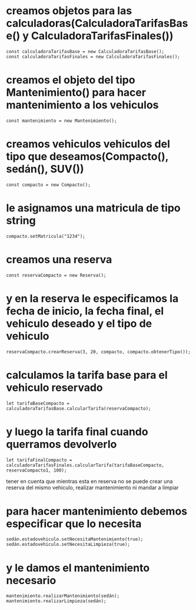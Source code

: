 # creamos objetos para las calculadoras(CalculadoraTarifasBase() y CalculadoraTarifasFinales())
    const calculadoraTarifasBase = new CalculadoraTarifasBase();
    const calculadoraTarifasFinales = new CalculadoraTarifasFinales();

# creamos el objeto del tipo Mantenimiento() para hacer mantenimiento a los vehiculos
    const mantenimiento = new Mantenimiento();  

# creamos vehiculos vehiculos del tipo que deseamos(Compacto(), sedán(), SUV())
    const compacto = new Compacto();
# le asignamos una matricula de tipo string
    compacto.setMatricula("1234");

# creamos una reserva
    const reservaCompacto = new Reserva();
# y en la reserva le especificamos la fecha de inicio, la fecha final, el vehiculo deseado y el tipo de vehiculo
    reservaCompacto.crearReserva(3, 20, compacto, compacto.obtenerTipo());

# calculamos la tarifa base para el vehiculo reservado
    let tarifaBaseCompacto = calculadoraTarifasBase.calcularTarifa(reservaCompacto);
# y luego la tarifa final cuando querramos devolverlo
    let tarifaFinalCompacto = calculadoraTarifasFinales.calcularTarifa(tarifaBaseCompacto, reservaCompacto1, 100);

tener en cuenta que mientras esta en reserva no se puede crear una reserva del mismo vehiculo, realizar mantenimiento ni mandar a limpiar

# para hacer mantenimiento debemos especificar que lo necesita
    sedán.estadovehiculo.setNecesitaMantenimiento(true);
    sedán.estadovehiculo.setNecesitaLimpieza(true);
# y le damos el mantenimiento necesario
    mantenimiento.realizarMantenimiento(sedán);
    mantenimiento.realizarLimpieza(sedán);
